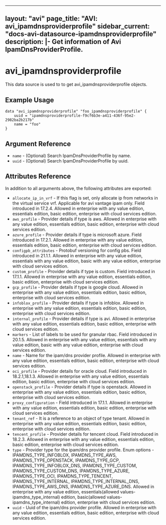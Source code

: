 <!--
    Copyright 2021 VMware, Inc.
    SPDX-License-Identifier: Mozilla Public License 2.0
-->
---
layout: "avi"
page_title: "AVI: avi_ipamdnsproviderprofile"
sidebar_current: "docs-avi-datasource-ipamdnsproviderprofile"
description: |-
  Get information of Avi IpamDnsProviderProfile.
---

# avi_ipamdnsproviderprofile

This data source is used to to get avi_ipamdnsproviderprofile objects.

## Example Usage

```hcl
data "avi_ipamdnsproviderprofile" "foo_ipamdnsproviderprofile" {
    uuid = "ipamdnsproviderprofile-f9cf6b3e-a411-436f-95e2-2982ba2b217b"
    name = "foo"
}
```

## Argument Reference

* `name` - (Optional) Search IpamDnsProviderProfile by name.
* `uuid` - (Optional) Search IpamDnsProviderProfile by uuid.

## Attributes Reference

In addition to all arguments above, the following attributes are exported:

* `allocate_ip_in_vrf` - If this flag is set, only allocate ip from networks in the virtual service vrf. Applicable for avi vantage ipam only. Field introduced in 17.2.4. Allowed in enterprise with any value edition, essentials edition, basic edition, enterprise with cloud services edition.
* `aws_profile` - Provider details if type is aws. Allowed in enterprise with any value edition, essentials edition, basic edition, enterprise with cloud services edition.
* `azure_profile` - Provider details if type is microsoft azure. Field introduced in 17.2.1. Allowed in enterprise with any value edition, essentials edition, basic edition, enterprise with cloud services edition.
* `configpb_attributes` - Protobuf versioning for config pbs. Field introduced in 21.1.1. Allowed in enterprise with any value edition, essentials with any value edition, basic with any value edition, enterprise with cloud services edition.
* `custom_profile` - Provider details if type is custom. Field introduced in 17.1.1. Allowed in enterprise with any value edition, essentials edition, basic edition, enterprise with cloud services edition.
* `gcp_profile` - Provider details if type is google cloud. Allowed in enterprise with any value edition, essentials edition, basic edition, enterprise with cloud services edition.
* `infoblox_profile` - Provider details if type is infoblox. Allowed in enterprise with any value edition, essentials edition, basic edition, enterprise with cloud services edition.
* `internal_profile` - Provider details if type is avi. Allowed in enterprise with any value edition, essentials edition, basic edition, enterprise with cloud services edition.
* `markers` - List of labels to be used for granular rbac. Field introduced in 20.1.5. Allowed in enterprise with any value edition, essentials with any value edition, basic with any value edition, enterprise with cloud services edition.
* `name` - Name for the ipam/dns provider profile. Allowed in enterprise with any value edition, essentials edition, basic edition, enterprise with cloud services edition.
* `oci_profile` - Provider details for oracle cloud. Field introduced in 18.2.1,18.1.3. Allowed in enterprise with any value edition, essentials edition, basic edition, enterprise with cloud services edition.
* `openstack_profile` - Provider details if type is openstack. Allowed in enterprise with any value edition, essentials edition, basic edition, enterprise with cloud services edition.
* `proxy_configuration` - Field introduced in 17.1.1. Allowed in enterprise with any value edition, essentials edition, basic edition, enterprise with cloud services edition.
* `tenant_ref` - It is a reference to an object of type tenant. Allowed in enterprise with any value edition, essentials edition, basic edition, enterprise with cloud services edition.
* `tencent_profile` - Provider details for tencent cloud. Field introduced in 18.2.3. Allowed in enterprise with any value edition, essentials edition, basic edition, enterprise with cloud services edition.
* `type` - Provider type for the ipam/dns provider profile. Enum options - IPAMDNS_TYPE_INFOBLOX, IPAMDNS_TYPE_AWS, IPAMDNS_TYPE_OPENSTACK, IPAMDNS_TYPE_GCP, IPAMDNS_TYPE_INFOBLOX_DNS, IPAMDNS_TYPE_CUSTOM, IPAMDNS_TYPE_CUSTOM_DNS, IPAMDNS_TYPE_AZURE, IPAMDNS_TYPE_OCI, IPAMDNS_TYPE_TENCENT, IPAMDNS_TYPE_INTERNAL, IPAMDNS_TYPE_INTERNAL_DNS, IPAMDNS_TYPE_AWS_DNS, IPAMDNS_TYPE_AZURE_DNS. Allowed in enterprise with any value edition, essentials(allowed values- ipamdns_type_internal) edition, basic(allowed values- ipamdns_type_internal) edition, enterprise with cloud services edition.
* `uuid` - Uuid of the ipam/dns provider profile. Allowed in enterprise with any value edition, essentials edition, basic edition, enterprise with cloud services edition.

